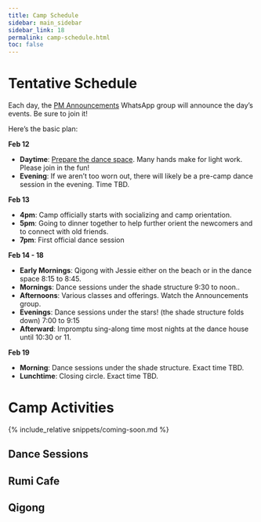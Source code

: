 ```yaml
---
title: Camp Schedule
sidebar: main_sidebar
sidebar_link: 18
permalink: camp-schedule.html
toc: false
---
```


# Tentative Schedule

Each day, the [PM Announcements](https://docs.google.com/document/d/1ltG84tyK7cOuHhjEgnvjXCynJxFBalSvkEmwpFQDfE0/edit#bookmark=id.f2ov9en9bxqc) WhatsApp group will announce the day’s events. Be sure to join it!

Here’s the basic plan:

**Feb 12**

- **Daytime**: [Prepare the dance space](./preparing-dance-space.md). Many hands make for light work. Please join in the fun!
- **Evening**: If we aren’t too worn out, there will likely be a pre-camp dance session in the evening. Time TBD.

**Feb 13**

- **4pm**: Camp officially starts with socializing and camp orientation.
- **5pm**: Going to dinner together to help further orient the newcomers and to connect with old friends.
- **7pm**: First official dance session

**Feb 14 - 18**

- **Early Mornings**: Qigong with Jessie either on the beach or in the dance space 8:15 to 8:45.
- **Mornings**: Dance sessions under the shade structure 9:30 to noon..
- **Afternoons**: Various classes and offerings. Watch the Announcements group.
- **Evenings**: Dance sessions under the stars! (the shade structure folds down) 7:00 to 9:15
- **Afterward**: Impromptu sing-along time most nights at the dance house until 10:30 or 11. 

**Feb 19**

- **Morning**: Dance sessions under the shade structure. Exact time TBD.
- **Lunchtime**: Closing circle. Exact time TBD.

# Camp Activities

{% include_relative snippets/coming-soon.md %}

## Dance Sessions

## Rumi Cafe

## Qigong

